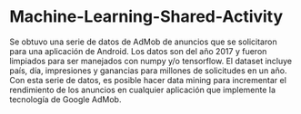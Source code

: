 # Machine-Learning-Shared-Activity

Se obtuvo una serie de datos de AdMob de anuncios que se solicitaron para una aplicación de Android. Los datos son del año 2017 y fueron limpiados para ser manejados con numpy y/o tensorflow.
El dataset incluye país, día, impresiones y ganancias para millones de solicitudes en un año.
Con esta serie de datos, es posible hacer data mining para incrementar el rendimiento de los anuncios en cualquier aplicación que implemente la tecnología de Google AdMob.
